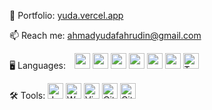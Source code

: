 🔗 Portfolio: [yuda.vercel.app](https://yuda.vercel.app/)

📫 Reach me: ahmadyudafahrudin@gmail.com

🖥️ Languages:
        <span style="padding-left:10">
            <img src="https://img.shields.io/badge/Next-black?style=for-the-badge&logo=next.js&logoColor=white" alt="nextjs" title="nextjs" height="25" />
        </span>
        <span>
            <img src="https://img.shields.io/badge/react-%2320232a.svg?style=for-the-badge&logo=react&logoColor=%2361DAFB" alt="react" title="react" height="25" />
        </span>
        <span>
            <img src="https://img.shields.io/badge/react_native-%2320232a.svg?style=for-the-badge&logo=react&logoColor=%2361DAFB" alt="react-native" title="react-natice" height="25" />
        </span>
        <span>
            <img src="https://img.shields.io/badge/angular-%23DD0031.svg?style=for-the-badge&logo=angular&logoColor=white" alt="angular" title="angular" height="25" />
        </span>
        <span>
            <img src="https://img.shields.io/badge/express.js-%23404d59.svg?style=for-the-badge&logo=express&logoColor=%2361DAFB" alt="express" title="express" height="25" />
        </span>
        <span>
            <img src="https://img.shields.io/badge/node.js-6DA55F?style=for-the-badge&logo=node.js&logoColor=white" alt="nodejs" title="nodejs" height="25" />
        </span>
        <span>
            <img src="https://img.shields.io/badge/typescript-%23007ACC.svg?style=for-the-badge&logo=typescript&logoColor=white" alt="TypeScript" title="TypeScript" height="25" />
        </span>

🛠️ Tools:
        <span>
            <img src="https://img.shields.io/badge/-jest-%23C21325?style=for-the-badge&logo=jest&logoColor=white" alt="Jest" title="Jest" height="25" />
        </span>
        <span>
            <img src="https://img.shields.io/badge/webpack-%238DD6F9.svg?style=for-the-badge&logo=webpack&logoColor=black" alt="Webpack" title="Webpack" height="25" />
        </span>
        <span>
            <img src="https://img.shields.io/badge/Visual%20Studio%20Code-0078d7.svg?style=for-the-badge&logo=visual-studio-code&logoColor=white" alt="VisualStudioCode" title="VisualStudioCode" height="25" />
        </span>
        <span>
            <img src="https://img.shields.io/badge/gitlab-%23181717.svg?style=for-the-badge&logo=gitlab&logoColor=white" alt="GitLab" title="GitLab" height="25" />
        </span>
        <span>
            <img src="https://img.shields.io/badge/github-%23121011.svg?style=for-the-badge&logo=github&logoColor=white" alt="GitHub" title="GitHub" height="25" />
        </span>
    
